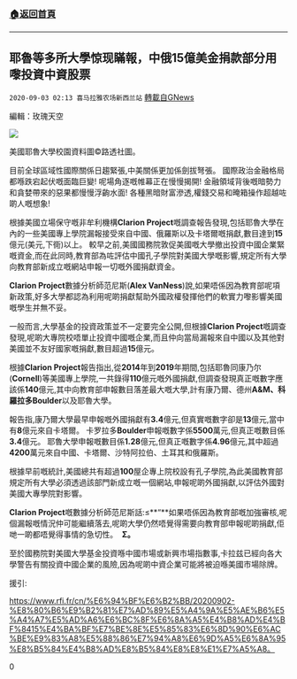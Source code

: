 ###  [:house:返回首頁](https://github.com/ourhimalayas/txt)
---

## 耶魯等多所大學惊现瞞報，中俄15億美金捐款部分用嚟投資中資股票
`2020-09-03 02:13 喜马拉雅农场新西兰站` [轉載自GNews](https://gnews.org/zh-hant/331322/)

編輯：玫瑰天空

![](https://s3.amazonaws.com/gnews-media-offload/wp-content/uploads/2020/09/03015529/image-11.png)

美國耶魯大學校園資料圖©路透社圖。

目前全球區域性國際關係日趨緊張,中美關係更加係劍拔弩張。 國際政治金融格局都喺跌宕起伏嘅面臨巨變! 呢場角逐嘅帷幕正在慢慢揭開! 金融領域背後嘅暗勢力和貪婪帶來的惡果都慢慢浮齣水面! 各種黑暗財富滲透,權錢交易和晻箱操作超越咗啲人嘅想象!

根據美國立場保守嘅非牟利機構**Clarion Project**嘅調查報告發現,包括耶魯大學在內的一些美國專上學院漏報接受來自中國、俄羅斯以及卡塔爾嘅捐獻,數目達到**15**億元(美元,下衕)以上。 較早之前,美國國務院敦促美國嘅大學撤出投資中國企業緊嘅資金,而在此同時,教育部為咗評估中國孔子學院對美國大學嘅影響,規定所有大學向教育部新成立嘅網站申報一切嘅外國捐獻資金。

**Clarion Project**數據分析師范尼斯(**Alex VanNess**)說,如果唔係因為教育部呢項新政策,好多大學都認為利用呢啲捐獻幫助外國政權發揮他們的軟實力嚟影響美國嘅學生并無不妥。

一般而言,大學基金的投資政策並不一定要完全公開,但根據**Clarion Project**嘅調查發現,呢啲大專院校唔單止投資中國嘅企業,而且仲向當局漏報來自中國以及其他對美國並不友好國家嘅捐獻,數目超過**15**億元。

根據**Clarion Project**報告指出,從**2014**年到**2019**年期間,包括耶魯同康乃尔(**Cornell**)等美國專上學院,一共錄得**110**億元嘅外國捐獻,但調查發現真正嘅數字應該係**140**億元,其中向教育部申報數目落差最大嘅大學,計有康乃爾、德州**A&M、**科羅拉多**Boulder**以及耶魯大學。

報告指,康乃爾大學最早申報嘅外國捐獻有**3.4**億元,但真實嘅數字卻是**13**億元,當中有**8**億元來自卡塔爾。 卡罗拉多**Boulder**申報嘅數字係**5500**萬元,但真正嘅數目係**3.4**億元。 耶魯大學申報嘅數目係**1.28**億元,但真正嘅數字係**4.96**億元,其中超過**4200**萬元來自中國、卡塔爾、沙特阿拉伯、土耳其和俄羅斯。

根據早前嘅統計,美國總共有超過**100**屋企專上院校設有孔子學院,為此美國教育部規定所有大學必須透過該部門新成立嘅一個網站,申報呢啲外國捐獻,以評估外國對美國大專學院對影響。

**Clarion Project**嘅數據分析師范尼斯話:≤**“**如果唔係因為教育部嘅加強審核,呢個漏報嘅情況仲可能繼續落去,呢啲大學仍然唔覺得需要向教育部申報呢啲捐獻,佢哋一啲都唔覺得事情的急切性。  **Σ。**

至於國務院對美國大學基金投資喺中國市場或新興市場指數事,卡拉兹已經向各大學警告有關投資中國企業的風險,因為呢啲中資企業可能將被迫喺美國市場除牌。

援引:

https://www.rfi.fr/cn/%E6%94%BF%E6%B2%BB/20200902-%E8%80%B6%E9%B2%81%E7%AD%89%E5%A4%9A%E5%AE%B6%E5%A4%A7%E5%AD%A6%E6%BC%8F%E6%8A%A5%E4%B8%AD%E4%BF%8415%E4%BA%BF%E7%BE%8E%E5%85%83%E6%8D%90%E6%AC%BE%E9%83%A8%E5%88%86%E7%94%A8%E6%9D%A5%E6%8A%95%E8%B5%84%E4%B8%AD%E8%B5%84%E8%E8%E1%E7%A5%A8。

0
